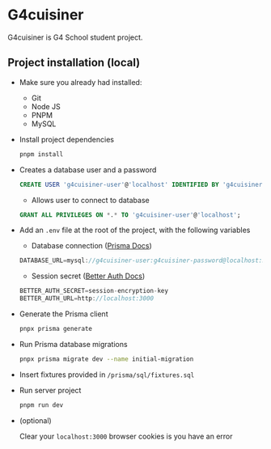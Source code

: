 # G4cuisiner

G4cuisiner is G4 School student project.

## Project installation (local)

- Make sure you already had installed:

  - Git
  - Node JS
  - PNPM
  - MySQL

- Install project dependencies

  ```bash
  pnpm install
  ```

- Creates a database user and a password

  ```sql
  CREATE USER 'g4cuisiner-user'@'localhost' IDENTIFIED BY 'g4cuisiner-password';
  ```

  - Allows user to connect to database

  ```sql
  GRANT ALL PRIVILEGES ON *.* TO 'g4cuisiner-user'@'localhost';
  ```

- Add an `.env` file at the root of the project, with the following variables

  - Database connection ([Prisma Docs](https://www.prisma.io/docs/getting-started/setup-prisma/add-to-existing-project/relational-databases/connect-your-database-typescript-mysql))

  ```js
  DATABASE_URL=mysql://g4cuisiner-user:g4cuisiner-password@localhost:3306/g4cuisiner-db
  ```

  - Session secret ([Better Auth Docs](https://www.better-auth.com/docs/installation))

  ```js
  BETTER_AUTH_SECRET=session-encryption-key
  BETTER_AUTH_URL=http://localhost:3000
  ```

- Generate the Prisma client

  ```bash
  pnpx prisma generate
  ```

- Run Prisma database migrations

  ```bash
  pnpx prisma migrate dev --name initial-migration
  ```

- Insert fixtures provided in `/prisma/sql/fixtures.sql`

- Run server project

   ```bash
   pnpm run dev
   ```

- (optional)

    Clear your `localhost:3000` browser cookies is you have an error